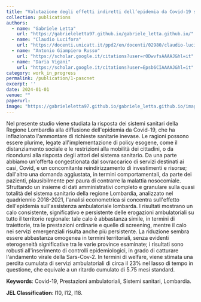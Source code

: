 ```yaml
---
title: "Valutazione degli effetti indiretti dell’epidemia da Covid-19 sul sistema sanitario."
collection: publications
authors:
  - name: "Gabriele Letta"
    url: "https://gabrieleletta97.github.io/gabriele_letta.github.io/"
  - name: "Claudio Lucifora"
    url: "https://docenti.unicatt.it/ppd2/en/docenti/02980/claudio-lucifora/profilo"
  - name: "Antonio Giampiero Russo"
    url: "https://scholar.google.it/citations?user=rODwvfsAAAAJ&hl=it"
  - name: "Daria Vigani"
    url: "https://scholar.google.it/citations?user=Epsb6CIAAAAJ&hl=it"
category: work_in_progress
permalink: /publication/1-pascnet
excerpt: ''
date: 2024-01-01
venue: ""
paperurl:
image: "https://gabrieleletta97.github.io/gabriele_letta.github.io/images/pascnet_graph.png" 
---
```

Nel presente studio viene studiata la risposta dei sistemi sanitari della Regione Lombardia alla diffusione dell'epidemia da Covid-19, che ha inflazionato l'ammontare di richieste sanitarie inevase. Le ragioni possono essere plurime, legate all'implementazione di policy esogene, come il distanziamento sociale e le restrizioni alla mobilità dei cittadini, o da ricondursi alla risposta degli attori del sistema sanitario. Da una parte abbiamo un'offerta congestionata dal sovraccarico di servizi destinati ai casi, Covid, e un concomitante reindirizzamento di investimenti e risorse; dall'altro una domanda aggiustata, in termini comportamentali, da parte dei pazienti, plausibilmente per paura di contrarre la malattia nosocomiale. Sfruttando un insieme di dati amministrativi completo e granulare sulla quasi totalità del sistema sanitario della regione Lombardia, analizzato nel quadriennio 2018-2021, l'analisi econometrica si concentra sull'effetto dell'epidemia sull'assistenza ambulatoriale lombarda. I risultati mostrano un calo consistente, significativo e persistente delle erogazioni ambulatoriali su tutto il territorio regionale: tale calo è abbastanza simile, in termini di traiettorie, tra le prestazioni ordinarie e quelle di screening, mentre il calo nei servizi emergenziali risulta anche più persistente. La riduzione sembra essere abbastanza omogenea in termini territoriali, senza evidenti eterogeneità significative tra le varie province esaminate; i risultati sono robusti all'inserimento di controlli epidemiologici, in grado di catturare l'andamento virale della Sars-Cov-2. In termini di welfare, viene stimata una perdita cumulata di servizi ambulatoriali di circa il 23\% nel lasso di tempo in questione, che equivale a un ritardo cumulato di 5.75 mesi standard.

**Keywords**: Covid-19, Prestazioni ambulatoriali, Sistemi sanitari, Lombardia.

**JEL Classification**: I10, I12, I18.
